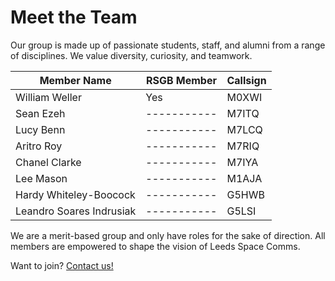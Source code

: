 # Meet the Team

Our group is made up of passionate students, staff, and alumni from a range of disciplines. We value diversity, curiosity, and teamwork.

| Member Name    | RSGB Member | Callsign |
| -------------- | ----------- | -------- |
| William Weller | Yes         | M0XWI    |
| Sean Ezeh | -----------  | M7ITQ |
| Lucy Benn | -----------  | M7LCQ |
| Aritro Roy | -----------  | M7RIQ |
| Chanel Clarke | -----------  | M7IYA |
| Lee Mason  | -----------  | M1AJA |
| Hardy Whiteley-Boocock | -----------  | G5HWB |
| Leandro Soares Indrusiak | -----------  | G5LSI |


We are a merit-based group and only have roles for the sake of direction.
All members are empowered to shape the vision of Leeds Space Comms.

Want to join? [Contact us!](CONTACT.md)
